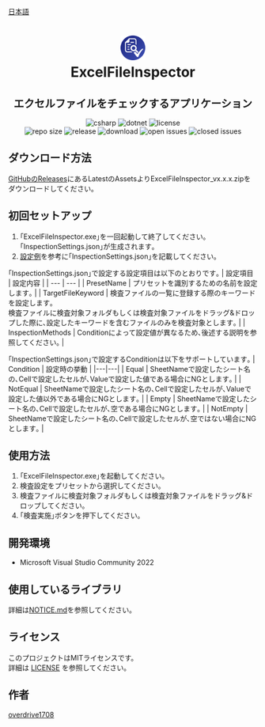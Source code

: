 [日本語](README.md)

<h1 align="center">
    <a href="https://github.com/overdrive1708/ClipboardNumberToName">
        <img alt="ClipboardNumberToName" src="docs/images/AppIconReadme.png" width="50" height="50">
    </a><br>
    ExcelFileInspector
</h1>

<h2 align="center">
    エクセルファイルをチェックするアプリケーション
</h2>

<div align="center">
    <img alt="csharp" src="https://img.shields.io/badge/csharp-blue.svg?style=plastic&logo=csharp">
    <img alt="dotnet" src="https://img.shields.io/badge/.NET-blue.svg?style=plastic&logo=dotnet">
    <img alt="license" src="https://img.shields.io/github/license/overdrive1708/ExcelFileInspector?style=plastic">
    <br>
    <img alt="repo size" src="https://img.shields.io/github/repo-size/overdrive1708/ExcelFileInspector?style=plastic&logo=github">
    <img alt="release" src="https://img.shields.io/github/release/overdrive1708/ExcelFileInspector?style=plastic&logo=github">
    <img alt="download" src="https://img.shields.io/github/downloads/overdrive1708/ExcelFileInspector/total?style=plastic&logo=github&color=brightgreen">
    <img alt="open issues" src="https://img.shields.io/github/issues-raw/overdrive1708/ExcelFileInspector?style=plastic&logo=github&color=brightgreen">
    <img alt="closed issues" src="https://img.shields.io/github/issues-closed-raw/overdrive1708/ExcelFileInspector?style=plastic&logo=github&color=brightgreen">
</div>

## ダウンロード方法

[GitHubのReleases](https://github.com/overdrive1708/ExcelFileInspector/releases)にあるLatestのAssetsよりExcelFileInspector_vx.x.x.zipをダウンロードしてください｡

## 初回セットアップ

1. ｢ExcelFileInspector.exe｣を一回起動して終了してください｡｢InspectionSettings.json｣が生成されます｡
1. [設定例](docs/設定例InspectionSettings.json)を参考に｢InspectionSettings.json｣を記載してください｡

｢InspectionSettings.json｣で設定する設定項目は以下のとおりです｡
| 設定項目 | 設定内容 |
| --- | --- |
| PresetName | プリセットを識別するための名前を設定します｡ |
| TargetFileKeyword | 検査ファイルの一覧に登録する際のキーワードを設定します｡<br>検査ファイルに検査対象フォルダもしくは検査対象ファイルをドラッグ&ドロップした際に､設定したキーワードを含むファイルのみを検査対象とします｡ |
| InspectionMethods | Conditionによって設定値が異なるため､後述する説明を参照してください｡ |

｢InspectionSettings.json｣で設定するConditionは以下をサポートしています｡
| Condition | 設定時の挙動 |
|---|---|
| Equal | SheetNameで設定したシート名の､Cellで設定したセルが､Valueで設定した値である場合にNGとします｡ |
| NotEqual | SheetNameで設定したシート名の､Cellで設定したセルが､Valueで設定した値以外である場合にNGとします｡ |
| Empty | SheetNameで設定したシート名の､Cellで設定したセルが､空である場合にNGとします｡ |
| NotEmpty | SheetNameで設定したシート名の､Cellで設定したセルが､空ではない場合にNGとします｡ |

## 使用方法

1. ｢ExcelFileInspector.exe｣を起動してください｡
1. 検査設定をプリセットから選択してください｡
1. 検査ファイルに検査対象フォルダもしくは検査対象ファイルをドラッグ&ドロップしてください｡
1. ｢検査実施｣ボタンを押下してください｡

## 開発環境

- Microsoft Visual Studio Community 2022

## 使用しているライブラリ

詳細は[NOTICE.md](NOTICE.md)を参照してください｡

## ライセンス

このプロジェクトはMITライセンスです。  
詳細は [LICENSE](LICENSE) を参照してください。

## 作者

[overdrive1708](https://github.com/overdrive1708)
